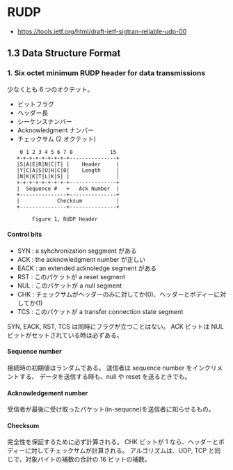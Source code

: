 # RUDP


* https://tools.ietf.org/html/draft-ietf-sigtran-reliable-udp-00

## 1.3 Data Structure Format

### 1. Six octet minimum RUDP header for data transmissions

少なくとも 6 つのオクテット。

* ビットフラグ
* ヘッダー長
* シーケンスナンバー
* Acknowledgment ナンバー
* チェックサム (2 オクテット)


```
    0 1 2 3 4 5 6 7 8            15
   +-+-+-+-+-+-+-+-+---------------+
   |S|A|E|R|N|C|T| |    Header     |
   |Y|C|A|S|U|H|C|0|    Length     |
   |N|K|K|T|L|K|S| |               |
   +-+-+-+-+-+-+-+-+---------------+
   |  Sequence #   +   Ack Number  |
   +---------------+---------------+
   |            Checksum           |
   +---------------+---------------+

        Figure 1, RUDP Header
```

#### Control bits

* SYN : a syhchronization seggment がある
* ACK : the acknowledgment number が正しい
* EACK : an extended acknoledge segment がある
* RST : このパケットが a reset segment
* NUL : このパケットが a null segment
* CHK : チェックサムがヘッダーのみに対してか(0)、ヘッダーとボディーに対してか(1)
* TCS : このパケットが a transfer connection state segment

SYN, EACK, RST, TCS は同時にフラグが立つことはない。
ACK ビットは NUL ビットがセットされている時は必ずある。

#### Sequence number

接続時の初期値はランダムである。
送信者は sequence number をインクリメントする、
データを送信する時も、null や reset を送るときでも。

#### Acknowledgement number

受信者が最後に受け取ったパケット(in-sequcne)を送信者に知らせるもの。

#### Checksum

完全性を保証するために必ず計算される。
CHK ビットが 1 なら、ヘッダーとボディーに対してチェックサムが計算される。
アルゴリズムは、UDP, TCP と同じで、対象バイトの補数の合計の 16 ビットの補数。




